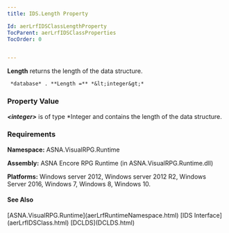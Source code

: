 ```yaml
---
title: IDS.Length Property

Id: aerLrfIDSClassLengthProperty
TocParent: aerLrfIDSClassProperties
TocOrder: 0


---
```


**Length** returns the length of the data structure. 

```
 *database* . **Length =** *&lt;integer&gt;* 
```

### Property Value
***&lt;integer&gt;*** is of type *Integer and contains the length of the data structure. 

### Requirements
**Namespace:** ASNA.VisualRPG.Runtime 

**Assembly:** ASNA Encore RPG Runtime (in ASNA.VisualRPG.Runtime.dll) 

**Platforms:** Windows server 2012, Windows server 2012 R2, Windows Server 2016, Windows 7, Windows 8, Windows 10. 

#### See Also
<p> [ASNA.VisualRPG.Runtime](aerLrfRuntimeNamespace.html)
[IDS Interface](aerLrfIDSClass.html)
[DCLDS](DCLDS.html) 
